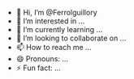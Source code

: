 - 👋 Hi, I’m @Ferrolguillory
- 👀 I’m interested in ...
- 🌱 I’m currently learning ...
- 💞️ I’m looking to collaborate on ...
- 📫 How to reach me ...
- 😄 Pronouns: ...
- ⚡ Fun fact: ...

<!---
Ferrolguillory/Ferrolguillory is a ✨ special ✨ repository because its `README.md` (this file) appears on your GitHub profile.
You can click the Preview link to take a look at your changes.
--->
